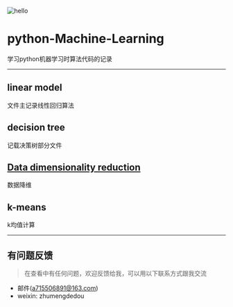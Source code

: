 
![hello](E:\图片\5784bb4bcf272.gif)
# python-Machine-Learning
学习python机器学习时算法代码的记录
***

## linear model 

文件主记录线性回归算法

## decision tree 

记载决策树部分文件

## [Data dimensionality reduction](https://github.com/a715506891/python-Machine-Learning/tree/master/Data%20dimensionality%20reduction)

数据降维

## k-means 

k均值计算
***
## 有问题反馈
>在查看中有任何问题，欢迎反馈给我，可以用以下联系方式跟我交流

* 邮件(a715506891@163.com)
* weixin: zhumengdedou

